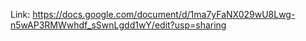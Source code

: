 Link: https://docs.google.com/document/d/1ma7yFaNX029wU8Lwg-n5wAP3RMWwhdf_sSwnLgdd1wY/edit?usp=sharing
